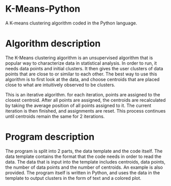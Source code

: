 # K-Means-Python
A K-means clustering algorithm coded in the Python language.


# Algorithm description
The K-Means clustering algorithm is an unsupervised algorithm that is popular way to characterize data in statistical analysis. In order to run, it needs data points and initial clusters. It then gives the user clusters of data points that are close to or similar to each other. The best way to use this algorithm is to first look at the data, and choose centroids that are placed close to what are intuitively observed to be clusters. 

This is an iterative algorithm. for each iteration, points are assigned to the closest centroid. After all points are assigned, the centroids are recalculated by taking the average position of all points assigned to it. The current iteration is then finished, and assignments are reset. This process continues until centroids remain the same for 2 iterations. 
 
# Program description 
The program is split into 2 parts, the data template and the code itself. The data template contains the format that the code needs in order to read the data. The data that is input into the template includes centroids, data points, the number of data points and the number of centroids. An example is also provided. The program itself is written in Python, and uses the data in the template to output clusters in the form of text and a colored plot.

